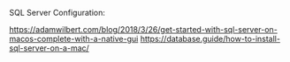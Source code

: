
SQL Server Configuration:

https://adamwilbert.com/blog/2018/3/26/get-started-with-sql-server-on-macos-complete-with-a-native-gui https://database.guide/how-to-install-sql-server-on-a-mac/
